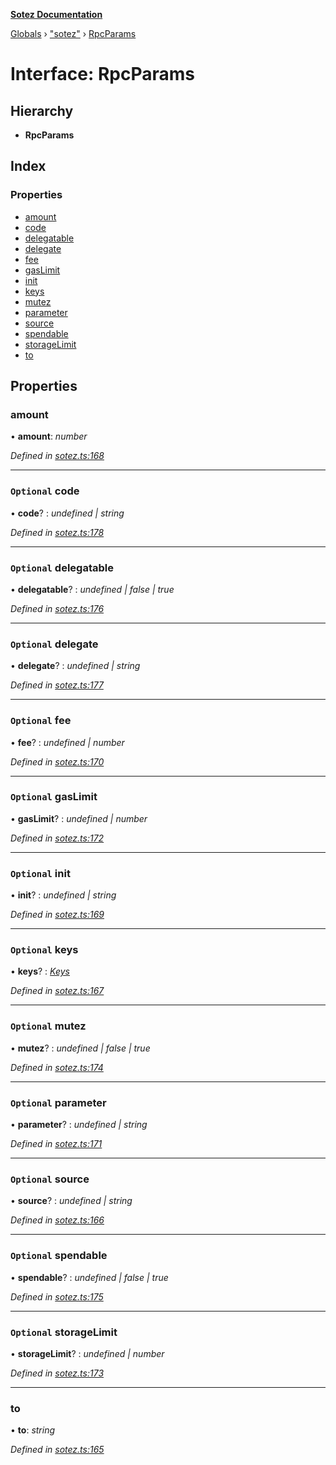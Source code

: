 **[Sotez Documentation](../README.md)**

[Globals](../README.md) › [&quot;sotez&quot;](../modules/_sotez_.md) › [RpcParams](_sotez_.rpcparams.md)

# Interface: RpcParams

## Hierarchy

* **RpcParams**

## Index

### Properties

* [amount](_sotez_.rpcparams.md#amount)
* [code](_sotez_.rpcparams.md#optional-code)
* [delegatable](_sotez_.rpcparams.md#optional-delegatable)
* [delegate](_sotez_.rpcparams.md#optional-delegate)
* [fee](_sotez_.rpcparams.md#optional-fee)
* [gasLimit](_sotez_.rpcparams.md#optional-gaslimit)
* [init](_sotez_.rpcparams.md#optional-init)
* [keys](_sotez_.rpcparams.md#optional-keys)
* [mutez](_sotez_.rpcparams.md#optional-mutez)
* [parameter](_sotez_.rpcparams.md#optional-parameter)
* [source](_sotez_.rpcparams.md#optional-source)
* [spendable](_sotez_.rpcparams.md#optional-spendable)
* [storageLimit](_sotez_.rpcparams.md#optional-storagelimit)
* [to](_sotez_.rpcparams.md#to)

## Properties

###  amount

• **amount**: *number*

*Defined in [sotez.ts:168](https://github.com/AndrewKishino/sotez/blob/0fceff4/src/sotez.ts#L168)*

___

### `Optional` code

• **code**? : *undefined | string*

*Defined in [sotez.ts:178](https://github.com/AndrewKishino/sotez/blob/0fceff4/src/sotez.ts#L178)*

___

### `Optional` delegatable

• **delegatable**? : *undefined | false | true*

*Defined in [sotez.ts:176](https://github.com/AndrewKishino/sotez/blob/0fceff4/src/sotez.ts#L176)*

___

### `Optional` delegate

• **delegate**? : *undefined | string*

*Defined in [sotez.ts:177](https://github.com/AndrewKishino/sotez/blob/0fceff4/src/sotez.ts#L177)*

___

### `Optional` fee

• **fee**? : *undefined | number*

*Defined in [sotez.ts:170](https://github.com/AndrewKishino/sotez/blob/0fceff4/src/sotez.ts#L170)*

___

### `Optional` gasLimit

• **gasLimit**? : *undefined | number*

*Defined in [sotez.ts:172](https://github.com/AndrewKishino/sotez/blob/0fceff4/src/sotez.ts#L172)*

___

### `Optional` init

• **init**? : *undefined | string*

*Defined in [sotez.ts:169](https://github.com/AndrewKishino/sotez/blob/0fceff4/src/sotez.ts#L169)*

___

### `Optional` keys

• **keys**? : *[Keys](_sotez_.keys.md)*

*Defined in [sotez.ts:167](https://github.com/AndrewKishino/sotez/blob/0fceff4/src/sotez.ts#L167)*

___

### `Optional` mutez

• **mutez**? : *undefined | false | true*

*Defined in [sotez.ts:174](https://github.com/AndrewKishino/sotez/blob/0fceff4/src/sotez.ts#L174)*

___

### `Optional` parameter

• **parameter**? : *undefined | string*

*Defined in [sotez.ts:171](https://github.com/AndrewKishino/sotez/blob/0fceff4/src/sotez.ts#L171)*

___

### `Optional` source

• **source**? : *undefined | string*

*Defined in [sotez.ts:166](https://github.com/AndrewKishino/sotez/blob/0fceff4/src/sotez.ts#L166)*

___

### `Optional` spendable

• **spendable**? : *undefined | false | true*

*Defined in [sotez.ts:175](https://github.com/AndrewKishino/sotez/blob/0fceff4/src/sotez.ts#L175)*

___

### `Optional` storageLimit

• **storageLimit**? : *undefined | number*

*Defined in [sotez.ts:173](https://github.com/AndrewKishino/sotez/blob/0fceff4/src/sotez.ts#L173)*

___

###  to

• **to**: *string*

*Defined in [sotez.ts:165](https://github.com/AndrewKishino/sotez/blob/0fceff4/src/sotez.ts#L165)*